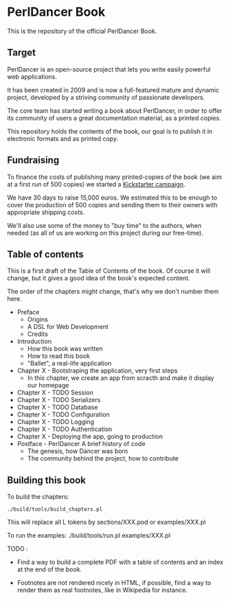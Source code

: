 # PerlDancer Book

This is the repository of the official PerlDancer Book.

## Target

PerlDancer is an open-source project that lets you write easily powerful web
applications.

It has been created in 2009 and is now a full-featured mature and dynamic
project, developed by a striving community of passionate developers.

The core team has started writing a book about PerlDancer, in order to offer its
community of users a great documentation material, as a printed copies.

This repository holds the contents of the book, our goal is to publish it in
electronic formats and as printed copy.

## Fundraising 

To finance the costs of publishing many printed-copies of the book (we aim at a
first run of 500 copies) we started a [Kickstarter campaign](https://www.kickstarter.com/projects/1856511822/perldancer-book).

We have 30 days to raise 15,000 euros. We estimated this to be enough to cover
the production of 500 copies and sending them to their owners with appropriate
shipping costs.

We'll also use some of the money to "buy time" to the authors, when needed (as all
of us are working on this project during our free-time).

## Table of contents

This is a first draft of the Table of Contents of the book. Of course it will
change, but it gives a good idea of the book's expected content.

The order of the chapters might change, that's why we don't number them here.

  * Preface 
    * Origins
    * A DSL for Web Development
    * Credits
  * Introduction
    * How this book was written
    * How to read this book
    * "Ballet", a real-life application
  * Chapter X - Bootstraping the application, very first steps
    * In this chapter, we create an app from scracth and make it display our homepage
  * Chapter X - TODO Session  
  * Chapter X - TODO Serializers
  * Chapter X - TODO Database
  * Chapter X - TODO Configuration
  * Chapter X - TODO Logging 
  * Chapter X - TODO Authentication
  * Chapter X - Deploying the app, going to production
  * Postface - PerlDancer A brief history of code
    * The genesis, how Dancer was born
    * The community behind the project, how to contribute

## Building this book

To build the chapters:

  `./build/tools/build_chapters.pl`

This will replace all L<XXX> tokens by sections/XXX.pod or examples/XXX.pl

To run the examples: ./build/tools/run.pl examples/XXX.pl


TODO :

 - Find a way to build a complete PDF with a table of contents and an index at
 the end of the book.

 - Footnotes are not rendered nicely in HTML, if possible, find a way to render
   them as real footnotes, like in Wikipedia for instance.

